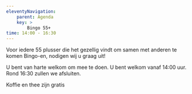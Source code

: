 ```yaml
---
eleventyNavigation:
    parent: Agenda
    key: >
        Bingo 55+
time: 14:00 - 16:30
---
```


Voor iedere 55 plusser die het gezellig vindt om samen met anderen te komen Bingo-en, nodigen wij u graag uit!

U bent van harte welkom om mee te doen. U bent welkom vanaf 14:00 uur. Rond 16:30 zullen we afsluiten.

Koffie en thee zijn gratis
